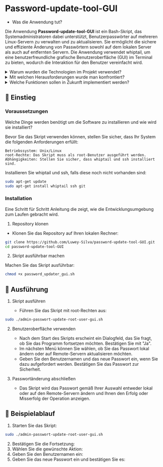 # Password-update-tool-GUI

- Was die Anwendung tut?

Die Anwendung **Password-update-tool-GUI** ist ein Bash-Skript, das Systemadministratoren dabei unterstützt, Benutzerpasswörter auf mehreren Linux-Servern zu verwalten und zu aktualisieren. Sie ermöglicht die sichere und effiziente Änderung von Passwörtern sowohl auf dem lokalen Server als auch auf entfernten Servern. Die Anwendung verwendet whiptail, um eine benutzerfreundliche grafische Benutzeroberfläche (GUI) im Terminal zu bieten, wodurch die Interaktion für den Benutzer vereinfacht wird.

<details>
  <summary>Warum wurden die Technologien im Projekt verwendet?</summary>

  - **Bash-Skript:** Bash-Skripte sind ideal für die Automatisierung von Aufgaben in Unix/Linux-Systemen. Sie bieten eine einfache Möglichkeit, Systembefehle auszuführen und zu skripten, was sie zur perfekten Wahl für administrative Aufgaben macht.

  - **Whiptail:** Whiptail ermöglicht es, textbasierte Dialoge in einer Shell-Skriptumgebung zu erstellen. Diese Funktionalität ist nützlich, um Eingaben vom Benutzer zu erhalten und interaktive Menüs zu bieten. Es verbessert die Benutzerfreundlichkeit erheblich, da es eine einfache GUI im Terminal bietet.
  
  - **SSH:** SSH (Secure Shell) wird verwendet, um sichere Verbindungen zu Remote-Servern herzustellen. Es ermöglicht die verschlüsselte Übertragung von Befehlen und Daten, was für sicherheitskritische Aufgaben wie Passwortänderungen unerlässlich ist. 
</details>

<details>
  <summary>Mit welchen Herausforderungen wurde man konfrontiert?</summary>

  - **Sicherheit:** Eine der größten Herausforderungen bei der Implementierung dieses Projekts war die Gewährleistung der Sicherheit. Da das Skript Passwörter verarbeitet und auf mehreren Servern Änderungen vornehmen kann, war es entscheidend, Sicherheitsmaßnahmen wie die Verschlüsselung der Datenübertragung und die Vermeidung der Speicherung von Passwörtern im Klartext zu implementieren.

  - **Benutzerfreundlichkeit:** Ein weiteres Anliegen war die Schaffung einer benutzerfreundlichen Oberfläche für die Verwaltung von Passwörtern, insbesondere für weniger technisch versierte Benutzer. Die Integration von whiptail half dabei, eine einfache und intuitive Benutzeroberfläche zu erstellen.
  
  - **Fehlerbehandlung und Robustheit:** Da das Skript auf mehreren Servern ausgeführt wird, war es wichtig, robuste Fehlerbehandlungsmechanismen zu implementieren, um sicherzustellen, dass Fehler auf einem Server nicht den gesamten Prozess beeinträchtigen.
</details>

<details>
  <summary>Welche Funktionen sollen in Zukunft implementiert werden?</summary>

  - Erweiterte Authentifizierungsmethoden: Implementierung von Unterstützung für SSH-Schlüsselpaare und andere Authentifizierungsmethoden zur Verbesserung der Sicherheit.
Multi-Faktor-Authentifizierung (MFA): Hinzufügen einer MFA-Funktionalität, um die Sicherheit weiter zu erhöhen.
Benutzerverwaltung: Erweiterung der Anwendung um Funktionen zur Verwaltung von Benutzerkonten, wie das Hinzufügen oder Entfernen von Benutzern.
Zentrales Management-Dashboard: Entwicklung einer Web- oder Desktop-Anwendung, die eine zentrale Verwaltung und Überwachung der Passwortänderungen und Serverstatus ermöglicht.
Automatische Benachrichtigungen: Implementierung einer Funktion zur Benachrichtigung von Administratoren bei erfolgreichen oder fehlgeschlagenen Passwortänderungen.
</details>

## 🏁 Einstieg <a name = "einstieg"></a>

### Voraussetzungen

Welche Dinge werden benötigt um die Software zu installieren und wie wird sie 
installiert?

Bevor Sie das Skript verwenden können, stellen Sie sicher, dass Ihr System die folgenden Anforderungen erfüllt:

```
Betriebssystem: Unix/Linux
root-Rechte: Das Skript muss als root-Benutzer ausgeführt werden.
Abhängigkeiten: Stellen Sie sicher, dass whiptail und ssh installiert sind.
```
Installieren Sie whiptail und ssh, falls diese noch nicht vorhanden sind:


```bash
sudo apt-get update
sudo apt-get install whiptail ssh git
```

### Installation

Eine Schritt für Schritt Anleitung die zeigt, wie die Entwicklungsumgebung zum 
Laufen gebracht wird.

1. Repository klonen

  - Klonen Sie das Repository auf Ihren lokalen Rechner:

```bash
git clone https://github.com/Luwey-Silva/password-update-tool-GUI.git
cd password-update-tool-GUI
```

2. Skript ausführbar machen

Machen Sie das Skript ausführbar:

```bash
chmod +x password_updater_gui.sh
```

## 🔧 Ausführung <a name = "tests"></a>
1. Skript ausführen

    - Führen Sie das Skript mit root-Rechten aus:

```bash
sudo ./admin-passwort-update-root-user-gui.sh
```

2. Benutzeroberfläche verwenden

    - Nach dem Start des Skripts erscheint ein Dialogfeld, das Sie fragt, ob Sie das Programm fortsetzen möchten. Bestätigen Sie mit "Ja".
    - Im nächsten Menü können Sie wählen, ob Sie das Passwort lokal ändern oder auf Remote-Servern aktualisieren möchten.
    - Geben Sie den Benutzernamen und das neue Passwort ein, wenn Sie dazu aufgefordert werden. Bestätigen Sie das Passwort zur Sicherheit.

3. Passwortänderung abschließen
    - Das Skript wird das Passwort gemäß Ihrer Auswahl entweder lokal oder auf den Remote-Servern ändern und Ihnen den Erfolg oder Misserfolg der Operation anzeigen.

## 🔧 Beispielablauf <a name = "tests"></a>
1. Starten Sie das Skript:

```bash
sudo ./admin-passwort-update-root-user-gui.sh
```
2. Bestätigen Sie die Fortsetzung:
3.  Wählen Sie die gewünschte Aktion:
4.  Geben Sie den Benutzernamen ein:
5.  Geben Sie das neue Passwort ein und bestätigen Sie es:

